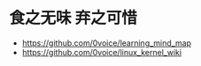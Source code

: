 # 食之无味 弃之可惜
- https://github.com/0voice/learning_mind_map
- https://github.com/0voice/linux_kernel_wiki
